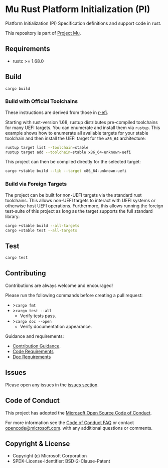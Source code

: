 # Mu Rust Platform Initialization (PI)

Platform Initialization (PI) Specification definitions and support code in rust.

This repository is part of [Project Mu](https://microsoft.github.io/mu).

## Requirements

- rustc >= 1.68.0

## Build

```sh
cargo build
```

### Build with Official Toolchains

These instructions are derived from those in [r-efi](https://github.com/r-efi/r-efi/blob/main/README.md).

Starting with rust-version 1.68, rustup distributes pre-compiled toolchains for many UEFI targets. You can enumerate
and install them via `rustup`. This example shows how to enumerate all available targets for your stable toolchain
and then install the UEFI target for the `x86_64` architecture:

```sh
rustup target list --toolchain=stable
rustup target add --toolchain=stable x86_64-unknown-uefi
```

This project can then be compiled directly for the selected target:

```sh
cargo +stable build --lib --target x86_64-unknown-uefi
```

### Build via Foreign Targets

The project can be built for non-UEFI targets via the standard rust toolchains. This allows non-UEFI targets to
interact with UEFI systems or otherwise host UEFI operations. Furthermore, this allows running the foreign test-suite
of this project as long as the target supports the full standard library:

```sh
cargo +stable build --all-targets
cargo +stable test --all-targets
```

## Test

```sh
cargo test
```

## Contributing

Contributions are always welcome and encouraged!

Please run the following commands before creating a pull request:

- \>`cargo fmt`
- \>`cargo test --all`
  - Verify tests pass.
- \>`cargo doc --open`
  - Verify documentation appearance.

Guidance and requirements:

- [Contribution Guidance](https://microsoft.github.io/mu/How/contributing/).
- [Code Requirements](https://microsoft.github.io/mu/CodeDevelopment/requirements/)
- [Doc Requirements](https://microsoft.github.io/mu/CodeDevelopment/rust_documentation_conventions/)

## Issues

Please open any issues in the [issues section](https://github.com/microsoft/mu_rust_hid/issues).

## Code of Conduct

This project has adopted the [Microsoft Open Source Code of Conduct](https://opensource.microsoft.com/codeofconduct/).

For more information see the [Code of Conduct FAQ](https://opensource.microsoft.com/codeofconduct/faq/)
or contact [opencode@microsoft.com](mailto:opencode@microsoft.com). with any additional questions or comments.

## Copyright & License

- Copyright (c) Microsoft Corporation
- SPDX-License-Identifier: BSD-2-Clause-Patent
